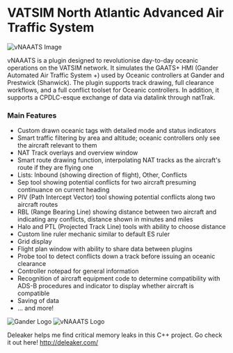 # VATSIM North Atlantic Advanced Air Traffic System
![vNAAATS Image](https://i.imgur.com/452ZeM2.png)

vNAAATS is a plugin designed to revolutionise day-to-day oceanic operations on the VATSIM network. It simulates the GAATS+ HMI (Gander Automated Air Traffic System +) used by Oceanic controllers at Gander and Prestwick (Shanwick). The plugin supports track drawing, full clearance workflows, and a full conflict toolset for Oceanic controllers. In addition, it supports a CPDLC-esque exchange of data via datalink through natTrak.

### Main Features
- Custom drawn oceanic tags with detailed mode and status indicators
- Smart traffic filtering by area and altitude; oceanic controllers only see the aircraft relevant to them
- NAT Track overlays and overview window
- Smart route drawing function, interpolating NAT tracks as the aircraft's route if they are flying one
- Lists: Inbound (showing direction of flight), Other, Conflicts
- Sep tool showing potential conflicts for two aircraft presuming continuance on current heading
- PIV (Path Intercept Vector) tool showing potential conflicts along two aircraft routes
- RBL (Range Bearing Line) showing distance between two aircraft and indicating any conflicts, distance shown in minutes and miles
- Halo and PTL (Projected Track Line) tools with ability to choose distance
- Custom line ruler mechanic similar to default ES ruler
- Grid display
- Flight plan window with ability to share data between plugins
- Probe tool to detect conflicts down a track before issuing an oceanic clearance
- Controller notepad for general information
- Recognition of aircraft equipment code to determine compatibility with ADS-B procedures and indicator to display whether aircraft is compatible
- Saving of data
- ... and more!

![Gander Logo](https://resources.ganderoceanic.com/media/img/brand/bnr/small_bnr.png)
![vNAAATS Logo](https://cdn.ganderoceanic.com/resources/media/img/vNAAATS_Logo.png)

Deleaker helps me find critical memory leaks in this C++ project. Go check it out here! http://deleaker.com/
